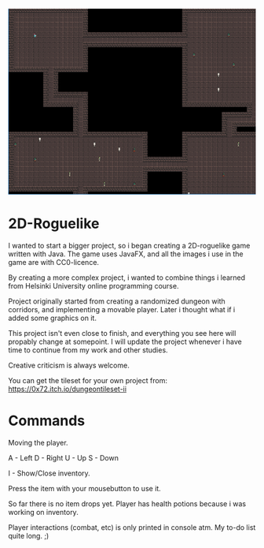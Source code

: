 ![image](https://github.com/k0psutin/2D-Roguelike/blob/master/2D-Roguelike.png)

# 2D-Roguelike

I wanted to start a bigger project, so i began creating a 2D-roguelike game written with Java. The game uses JavaFX, and all the images i use in the game are with CC0-licence. 

By creating a more complex project, i wanted to combine things i learned from Helsinki University online programming course.

Project originally started from creating a randomized dungeon with corridors, and implementing a movable player. Later i thought what if i added some graphics on it.

This project isn't even close to finish, and everything you see here will propably change at somepoint. I will update the project whenever i have time to continue from my work and other studies.

Creative criticism is always welcome.

You can get the tileset for your own project from: https://0x72.itch.io/dungeontileset-ii

# Commands

Moving the player.

A - Left
D - Right
U - Up
S - Down

I - Show/Close inventory.

Press the item with your mousebutton to use it.


So far there is no item drops yet. Player has health potions because i was working on inventory.

Player interactions (combat, etc) is only printed in console atm. My to-do list quite long. ;)
